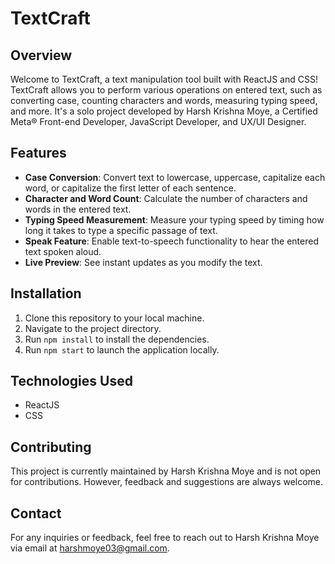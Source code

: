 # TextCraft

## Overview
Welcome to TextCraft, a text manipulation tool built with ReactJS and CSS! TextCraft allows you to perform various operations on entered text, such as converting case, counting characters and words, measuring typing speed, and more. It's a solo project developed by Harsh Krishna Moye, a Certified Meta® Front-end Developer, JavaScript Developer, and UX/UI Designer.

## Features
- **Case Conversion**: Convert text to lowercase, uppercase, capitalize each word, or capitalize the first letter of each sentence.
- **Character and Word Count**: Calculate the number of characters and words in the entered text.
- **Typing Speed Measurement**: Measure your typing speed by timing how long it takes to type a specific passage of text.
- **Speak Feature**: Enable text-to-speech functionality to hear the entered text spoken aloud.
- **Live Preview**: See instant updates as you modify the text.

## Installation
1. Clone this repository to your local machine.
2. Navigate to the project directory.
3. Run `npm install` to install the dependencies.
4. Run `npm start` to launch the application locally.

## Technologies Used
- ReactJS
- CSS

## Contributing
This project is currently maintained by Harsh Krishna Moye and is not open for contributions. However, feedback and suggestions are always welcome.

## Contact
For any inquiries or feedback, feel free to reach out to Harsh Krishna Moye via email at [harshmoye03@gmail.com](mailto:harshmoye03@gmail.com).
